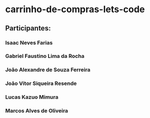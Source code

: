 # carrinho-de-compras-lets-code

## Participantes: 
### Isaac Neves Farias
### Gabriel Faustino Lima da Rocha
### João Alexandre de Souza Ferreira
### João Vítor Siqueira Resende
### Lucas Kazuo Mimura
### Marcos Alves de Oliveira